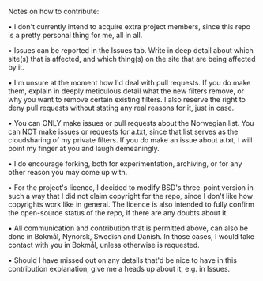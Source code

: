 Notes on how to contribute:

• I don't currently intend to acquire extra project members, since this repo is a pretty personal thing for me, all in all.

• Issues can be reported in the Issues tab. Write in deep detail about which site(s) that is affected, and which thing(s) on the site that are being affected by it.

• I'm unsure at the moment how I'd deal with pull requests. If you do make them, explain in deeply meticulous detail what the new filters remove, or why you want to remove certain existing filters. I also reserve the right to deny pull requests without stating any real reasons for it, just in case.

• You can ONLY make issues or pull requests about the Norwegian list. You can NOT make issues or requests for a.txt, since that list serves as the cloudsharing of my private filters. If you do make an issue about a.txt, I will point my finger at you and laugh demeaningly.

• I do encourage forking, both for experimentation, archiving, or for any other reason you may come up with.

• For the project's licence, I decided to modify BSD's three-point version in such a way that I did not claim copyright for the repo, since I don't like how copyrights work like in general. The licence is also intended to fully confirm the open-source status of the repo, if there are any doubts about it.

• All communication and contribution that is permitted above, can also be done in Bokmål, Nynorsk, Swedish and Danish. In those cases, I would take contact with you in Bokmål, unless otherwise is requested.

• Should I have missed out on any details that'd be nice to have in this contribution explanation, give me a heads up about it, e.g. in Issues.
